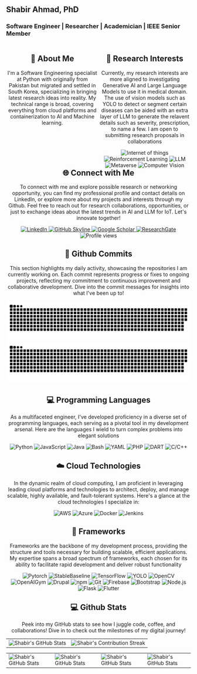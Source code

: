 <h2>Shabir Ahmad, PhD</h2>
<h3>Software Engineer | Researcher | Academician | IEEE Senior Member</h3>
<div style="overflow:hidden">
<div align="center" style="float:left; width:50%;">
    <h2>🚀 About Me</h2>
<!--     <p><img src="termina-gh.gif" alt="Terminal GH GIF" /></p> -->
    <p>I'm a Software Engineering specialist at Python with originally from Pakistan but migrated and settled in South Korea, specializing in bringing latest research ideas into reality. My technical range is broad, covering everything from cloud platforms and containerization to AI and Machine learning.</p>
</div>

<div align="center" style="float:left; width:50%;">
    <h2>👾 Research Interests</h2>
<!--     <p><img src="termina-gh.gif" alt="Terminal GH GIF" /></p> -->
    <p>Currently, my research interests are more aligned to investigating Generative AI and Large Language Models to use it in medical domain. The use of vision models such as YOLO to detect or segment certain diseases can be aided with an extra layer of LLM to generate the relavent details such as severity, prescription, to name a few. I am open to submitting research proposals in collaborations</p>
    <img src="https://img.shields.io/badge/Internet of Things-3776AB?style=for-the-badge&logo=iot&logoColor=white" alt="Internet of things"/>
  <img src="https://img.shields.io/badge/Reinforcement Learning-F7DF1E?style=for-the-badge&logo=reinforcementlearning&logoColor=black" alt="Reinforcement Learning"/>
  <img src="https://img.shields.io/badge/LLM-007396?style=for-the-badge&logo=java&logoColor=white" alt="LLM" />
  <img src="https://img.shields.io/badge/Metaverse-4EAA25?style=for-the-badge&logo=gnu-bash&logoColor=white" alt="Metaverse"/>
  <img src="https://img.shields.io/badge/Medical Imaging-0A0A0A?style=for-the-badge" alt="Computer Vision"/>
    
</div>
<div>

<div align="center">
<h2 align="center" class="section-heading">🌐 Connect with Me</h2>
<p> To connect with me and explore possible research or networking opportunity, you can find my professional profile and contact details on LinkedIn, or explore more about my projects and interests through my Github. Feel free to reach out for research collaborations, opportunities, or just to exchange ideas about the latest trends in AI and LLM for IoT. Let's innovate together! </p>
<div align="center">
  <a href="https://www.linkedin.com/in/drupalsoftwareengr">
    <img src="https://img.shields.io/badge/LinkedIn-0077B5?style=for-the-badge&logo=linkedin&logoColor=white" alt="LinkedIn"/>
  </a>
<a href="https://github.com/shabirmanu" target="_blank">
    <img src="https://img.shields.io/badge/View%20on%20GitHub-%230077B5.svg?&style=for-the-badge&logo=github&logoColor=black" alt="GitHub Skyline"/>
</a>
<a href="https://scholar.google.com/citations?user=cRvUkbUAAAAJ&hl=en" target="_blank">
    <img src="https://img.shields.io/badge/GoogleScholar-%230077B5.svg?&style=for-the-badge&logo=GoogleScholar&logoColor=white" alt="Google Scholar"/>
</a>
<a href="https://www.researchgate.net/profile/Shabir-Ahmad-19" target="_blank">
    <img src="https://img.shields.io/badge/ResearchGate-%230077B5.svg?&style=for-the-badge&logo=ResearchGate&logoColor=white" alt="ResearchGate"/>
</a>
<img src="https://komarev.com/ghpvc/?username=shabirmanu&style=for-the-badge" alt="Profile views" />
</div>

<div align="center">
  <h2>🚀 Github Commits</h2>
    <p>This section highlights my daily activity, showcasing the repositories I am currently working on. Each commit represents progress or fixes to ongoing projects, reflecting my commitment to continuous improvement and collaborative development. Dive into the commit messages for insights into what I've been up to!</p>

  <img src="https://raw.githubusercontent.com/shabirmanu/shabirmanu/output/dist/github-snake.svg#gh-dark-mode-only" alt="GitHub Contribution Grid Snake Animation Dark Mode"/>
  <img src="https://raw.githubusercontent.com/shabirmanu/shabirmanu/output/dist/github-snake.svg#gh-light-mode-only" alt="GitHub Contribution Grid Snake Animation Light Mode"/>
</div>

<h2 align="center" class="section-heading">💻 Programming Languages</h2>
<p> As a multifaceted engineer, I've developed proficiency in a diverse set of programming languages, each serving as a pivotal tool in my development arsenal. Here are the languages I wield to turn complex problems into elegant solutions</p>
<div align="center">
  <img src="https://img.shields.io/badge/Python-3776AB?style=for-the-badge&logo=python&logoColor=white" alt="Python"/>
  <img src="https://img.shields.io/badge/JavaScript-F7DF1E?style=for-the-badge&logo=javascript&logoColor=black" alt="JavaScript"/>
  <img src="https://img.shields.io/badge/Java-007396?style=for-the-badge&logo=java&logoColor=white" alt="Java" />
  <img src="https://img.shields.io/badge/Bash-4EAA25?style=for-the-badge&logo=gnu-bash&logoColor=white" alt="Bash"/>
  <img src="https://img.shields.io/badge/YAML-0A0A0A?style=for-the-badge" alt="YAML"/>
  <img src="https://img.shields.io/badge/PHP-00ADD8?style=for-the-badge&logo=php&logoColor=white" alt="PHP"/>
  <img src="https://img.shields.io/badge/DART-00ADD8?style=for-the-badge&logo=dart&logoColor=white" alt="DART"/>
  <img src="https://img.shields.io/badge/C/C++-00ADD8?style=for-the-badge&cpp=php&logoColor=white" alt="C/C++"/>

</div>
<h2 align="center" class="section-heading">☁️ Cloud Technologies</h2>
<p>In the dynamic realm of cloud computing, I am proficient in leveraging leading cloud platforms and technologies to architect, deploy, and manage scalable, highly available, and fault-tolerant systems. Here's a glance at the cloud technologies I specialize in:</p>
<div align="center">
  <img src="https://img.shields.io/badge/AWS-FF9900?style=for-the-badge&logo=amazonaws&logoColor=white" alt="AWS" />
  <img src="https://img.shields.io/badge/Azure-0089D6?style=for-the-badge&logo=microsoftazure&logoColor=white" alt="Azure"/>
  <img src="https://img.shields.io/badge/Docker-2496ED?style=for-the-badge&logo=docker&logoColor=white" alt="Docker"/>
  <img src="https://img.shields.io/badge/Jenkins-D24939?style=for-the-badge&logo=jenkins&logoColor=white" alt="Jenkins"/>
</div>

<h2 align="center" class="section-heading">🔧 Frameworks</h2>
<p>Frameworks are the backbone of my development process, providing the structure and tools necessary for building scalable, efficient applications. My expertise spans a broad spectrum of frameworks, each chosen for its ability to facilitate rapid development and deliver robust functionality</p>
<div align="center">
  
  <img src="https://img.shields.io/badge/Pytorch-20232A?style=for-the-badge&logo=pytorch&logoColor=61DAFB" alt="Pytorch"/>
  <img src="https://img.shields.io/badge/StableBaseline-20232A?style=for-the-badge&logo=stable-baseline&logoColor=61DAFB" alt="StableBaseline"/>
  <img src="https://img.shields.io/badge/TensorFlow-FF6F00?style=for-the-badge&logo=tensorflow&logoColor=white" alt="TensorFlow"/>
  <img src="https://img.shields.io/badge/YOLO-FF6F00?style=for-the-badge&logo=yolo&logoColor=white" alt="YOLO"/>
  <img src="https://img.shields.io/badge/OpenCV-FF6F00?style=for-the-badge&logo=opencv&logoColor=white" alt="OpenCV"/>
  <img src="https://img.shields.io/badge/OpenAIGym-FF6F00?style=for-the-badge&logo=openaigym&logoColor=white" alt="OpenAIGym"/>
  <img src="https://img.shields.io/badge/Drupal-20232A?style=for-the-badge&logo=drupal&logoColor=61DAFB" alt="Drupal"/>
  <img src="https://img.shields.io/badge/npm-CB3837?style=for-the-badge&logo=npm&logoColor=white" alt="npm"/>
  <img src="https://img.shields.io/badge/Git-F05032?style=for-the-badge&logo=git&logoColor=white" alt="Git"/>
  <img src="https://img.shields.io/badge/Firebase-FFCA28?style=for-the-badge&logo=firebase&logoColor=white" alt="Firebase"/>
  <img src="https://img.shields.io/badge/Bootstrap-7952B3?style=for-the-badge&logo=bootstrap&logoColor=white" alt="Bootstrap"/>
  <img src="https://img.shields.io/badge/Node.js-339933?style=for-the-badge&logo=nodedotjs&logoColor=white" alt="Node.js"/>
  <img src="https://img.shields.io/badge/Flask-000000?style=for-the-badge&logo=flask&logoColor=white" alt="Flask"/>
  <img src="https://img.shields.io/badge/Flutter-02569B?style=for-the-badge&logo=flutter&logoColor=white" alt="Flutter"/> 
</div>


<div align="center">
<h2 align="center" class="section-heading"> 💻 Github Stats</h2>
<p>Peek into my GitHub stats to see how I juggle code, coffee, and collaborations! Dive in to check out the milestones of my digital journey!</p>
 <table align="center" width="100%" height="100%" >
    <tr>
       <td><img style="border: none;" src="https://github-profile-summary-cards.vercel.app/api/cards/profile-details?username=shabirmanu&theme=github_dark" alt="Shabir's GitHub Stats"/></td>   
       <td><img style="border: none;" src="https://github-readme-streak-stats.herokuapp.com/?user=shabirmanu&theme=merko" alt="Shabir's Contribution Streak"/></td>
    </tr>
 </table>

 <table align="center" width="100%" height="100%" >
    <tr>
        <td><img style="border: none;" src="https://github-profile-summary-cards.vercel.app/api/cards/stats?username=shabirmanu&theme=github_dark" alt="Shabir's GitHub Stats"/></td>
        <td><img style="border: none;" src="https://github-profile-summary-cards.vercel.app/api/cards/productive-time?username=shabirmanu&theme=github_dark&utcOffset=10" alt="Shabir's GitHub Stats"/>
        <td><img style="border: none;" src="https://github-profile-summary-cards.vercel.app/api/cards/repos-per-language?username=shabirmanu&theme=github_dark" alt="Shabir's GitHub Stats"/></td>
        <td><img style="border: none;" src="https://github-profile-summary-cards.vercel.app/api/cards/most-commit-language?username=shabirmanu&theme=github_dark" alt="Shabir's GitHub Stats"/></td>
    </tr>
 </table>
</div>
